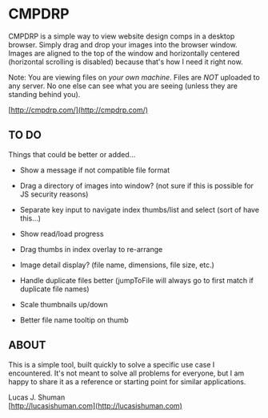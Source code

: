 # CMPDRP

CMPDRP is a simple way to view website design comps in a desktop browser. Simply drag and drop your images into the browser window. Images are aligned to the top of the window and horizontally centered (horizontal scrolling is disabled) because that's how I need it right now.

Note: You are viewing files on _your own machine_. Files are _NOT_ uploaded to any server. No one else can see what you are seeing (unless they are standing behind you).

[http://cmpdrp.com/](http://cmpdrp.com/)

## TO DO

Things that could be better or added...

* Show a message if not compatible file format

* Drag a directory of images into window? (not sure if this is possible for JS security reasons)

* Separate key input to navigate index thumbs/list and select (sort of have this...)

* Show read/load progress

* Drag thumbs in index overlay to re-arrange

* Image detail display? (file name, dimensions, file size, etc.)

* Handle duplicate files better (jumpToFile will always go to first match if duplicate file names)

* Scale thumbnails up/down

* Better file name tooltip on thumb

## ABOUT

This is a simple tool, built quickly to solve a specific use case I encountered. It's not meant to solve all problems for everyone, but I am happy to share it as a reference or starting point for similar applications.

Lucas J. Shuman  
[http://lucasishuman.com](http://lucasishuman.com)
